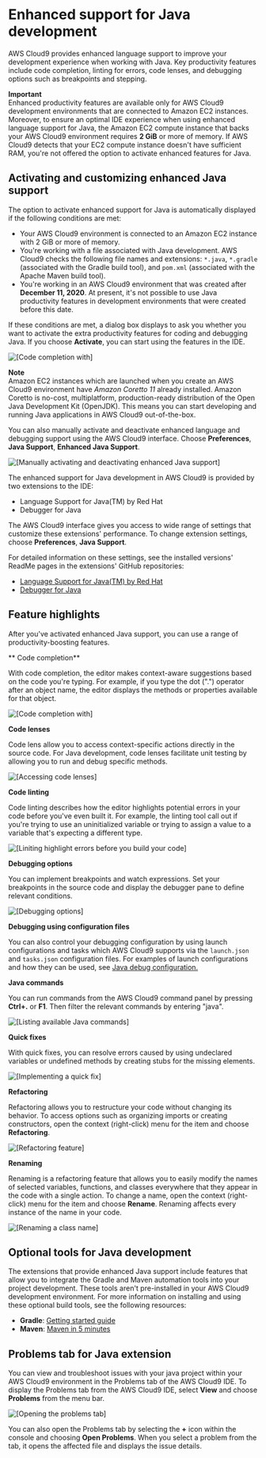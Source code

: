 # Enhanced support for Java development<a name="enhanced-java"></a>

AWS Cloud9 provides enhanced language support to improve your development experience when working with Java\. Key productivity features include code completion, linting for errors, code lenses, and debugging options such as breakpoints and stepping\.

**Important**  
Enhanced productivity features are available only for AWS Cloud9 development environments that are connected to Amazon EC2 instances\.   
Moreover, to ensure an optimal IDE experience when using enhanced language support for Java, the Amazon EC2 compute instance that backs your AWS Cloud9 environment requires **2 GiB** or more of memory\. If AWS Cloud9 detects that your EC2 compute instance doesn't have sufficient RAM, you're not offered the option to activate enhanced features for Java\. 

## Activating and customizing enhanced Java support<a name="activating-java-support"></a>

The option to activate enhanced support for Java is automatically displayed if the following conditions are met:
+ Your AWS Cloud9 environment is connected to an Amazon EC2 instance with 2 GiB or more of memory\.
+ You're working with a file associated with Java development\. AWS Cloud9 checks the following file names and extensions: `*.java`, `*.gradle` \(associated with the Gradle build tool\), and `pom.xml` \(associated with the Apache Maven build tool\)\.
+ You're working in an AWS Cloud9 environment that was created after **December 11, 2020**\. At present, it's not possible to use Java productivity features in development environments that were created before this date\.

If these conditions are met, a dialog box displays to ask you whether you want to activate the extra productivity features for coding and debugging Java\. If you choose **Activate**, you can start using the features in the IDE\.

![\[Code completion with\]](http://docs.aws.amazon.com/cloud9/latest/user-guide/images/working_with_java_rework.png)

**Note**  
Amazon EC2 instances which are launched when you create an AWS Cloud9 environment have *Amazon Coretto 11* already installed\. Amazon Coretto is no\-cost, multiplatform, production\-ready distribution of the Open Java Development Kit \(OpenJDK\)\. This means you can start developing and running Java applications in AWS Cloud9 out\-of\-the\-box\.

You can also manually activate and deactivate enhanced language and debugging support using the AWS Cloud9 interface\. Choose **Preferences**, **Java Support**, **Enhanced Java Support**\.

![\[Manually activating and deactivating enhanced Java support\]](http://docs.aws.amazon.com/cloud9/latest/user-guide/images/activate_java_extensions_update.png)

The enhanced support for Java development in AWS Cloud9 is provided by two extensions to the IDE: 
+ Language Support for Java\(TM\) by Red Hat
+ Debugger for Java

The AWS Cloud9 interface gives you access to wide range of settings that customize these extensions' performance\. To change extension settings, choose **Preferences**, **Java Support**\.

For detailed information on these settings, see the installed versions' ReadMe pages in the extensions' GitHub repositories:
+ [Language Support for Java\(TM\) by Red Hat](https://github.com/redhat-developer/vscode-java/tree/v1.8.0)
+ [Debugger for Java](https://github.com/microsoft/vscode-java-debug/tree/0.40.1)

## Feature highlights<a name="key-java-features"></a>

After you've activated enhanced Java support, you can use a range of productivity\-boosting features\.

** Code completion**

With code completion, the editor makes context\-aware suggestions based on the code you're typing\. For example, if you type the dot \("\."\) operator after an object name, the editor displays the methods or properties available for that object\. 

![\[Code completion with\]](http://docs.aws.amazon.com/cloud9/latest/user-guide/images/code-complete-java.png)

**Code lenses**

Code lens allow you to access context\-specific actions directly in the source code\. For Java development, code lenses facilitate unit testing by allowing you to run and debug specific methods\. 

![\[Accessing code lenses\]](http://docs.aws.amazon.com/cloud9/latest/user-guide/images/context-specific-actions.png)

**Code linting**

Code linting describes how the editor highlights potential errors in your code before you've even built it\. For example, the linting tool call out if you're trying to use an uninitialized variable or trying to assign a value to a variable that's expecting a different type\. 

![\[Liniting highlight errors before you build your code\]](http://docs.aws.amazon.com/cloud9/latest/user-guide/images/linting.png)

**Debugging options**

You can implement breakpoints and watch expressions\. Set your breakpoints in the source code and display the debugger pane to define relevant conditions\. 

![\[Debugging options\]](http://docs.aws.amazon.com/cloud9/latest/user-guide/images/debugging_options.png)

**Debugging using configuration files**

You can also control your debugging configuration by using launch configurations and tasks which AWS Cloud9 supports via the `launch.json` and `tasks.json` configuration files\. For examples of launch configurations and how they can be used, see [Java debug configuration\.](https://github.com/microsoft/vscode-java-debug/blob/main/Configuration.md)

**Java commands**

You can run commands from the AWS Cloud9 command panel by pressing **Ctrl\+\.** or **F1**\. Then filter the relevant commands by entering "java"\.

![\[Listing available Java commands\]](http://docs.aws.amazon.com/cloud9/latest/user-guide/images/java_commands.png)

**Quick fixes**

With quick fixes, you can resolve errors caused by using undeclared variables or undefined methods by creating stubs for the missing elements\. 

![\[Implementing a quick fix\]](http://docs.aws.amazon.com/cloud9/latest/user-guide/images/quick_fix_java.png)

**Refactoring**

Refactoring allows you to restructure your code without changing its behavior\. To access options such as organizing imports or creating constructors, open the context \(right\-click\) menu for the item and choose **Refactoring**\.

![\[Refactoring feature\]](http://docs.aws.amazon.com/cloud9/latest/user-guide/images/refactoring_java.png)

**Renaming**

Renaming is a refactoring feature that allows you to easily modify the names of selected variables, functions, and classes everywhere that they appear in the code with a single action\. To change a name, open the context \(right\-click\) menu for the item and choose **Rename**\. Renaming affects every instance of the name in your code\. 

![\[Renaming a class name\]](http://docs.aws.amazon.com/cloud9/latest/user-guide/images/renaming_refactoring_java.png)

## Optional tools for Java development<a name="optional-tools"></a>

The extensions that provide enhanced Java support include features that allow you to integrate the Gradle and Maven automation tools into your project development\. These tools aren't pre\-installed in your AWS Cloud9 development environment\. For more information on installing and using these optional build tools, see the following resources:
+ **Gradle**: [Getting started guide](https://docs.gradle.org/current/userguide/getting_started.html)
+ **Maven**: [Maven in 5 minutes](https://maven.apache.org/guides/getting-started/maven-in-five-minutes.html)

## Problems tab for Java extension<a name="problems-panel"></a>

You can view and troubleshoot issues with your java project within your AWS Cloud9 environment in the Problems tab of the AWS Cloud9 IDE\. To display the Problems tab from the AWS Cloud9 IDE, select **View** and choose **Problems** from the menu bar\.

![\[Opening the problems tab\]](http://docs.aws.amazon.com/cloud9/latest/user-guide/images/problems-panel.png)

You can also open the Problems tab by selecting the **\+** icon within the console and choosing **Open Problems**\. When you select a problem from the tab, it opens the affected file and displays the issue details\.

## <a name="java-projects"></a>